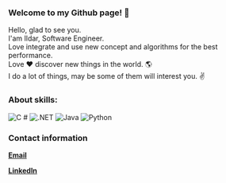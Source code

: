 ### Welcome to my Github page! 👋 <br>
Hello, glad to see you. <br>
I'am Ildar, Software Engineer. <br>
Love integrate and use new concept and algorithms for the best performance. <br>
Love ❤️ discover new things in the world. 🌎<br>
I do a lot of things, may be some of them will interest you. ✌️<br>

### About skills:
<p>
  <img alt="C #" src="https://img.shields.io/badge/C%23-9d18db?logoColor=white&style=for-the-badge" />
  <img alt=".NET" src="https://img.shields.io/badge/.NET-9d18db?logoColor=white&style=for-the-badge" />
  <img alt="Java" src="https://img.shields.io/badge/Java-ed6015?logoColor=white&style=for-the-badge" />
  <img alt="Python" src="https://img.shields.io/badge/Python-e5ed15?logoColor=white&style=for-the-badge" />
</p>

### Contact information
[**Email**](mailto:IldarKarachai@outlook.com)

[**LinkedIn**](https://www.linkedin.com/in/ildar-karachai-1b8844243/)
